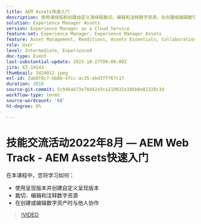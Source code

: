 ```yaml
---
title: AEM Assets快速入门
description: 使用演绎版和创建自定义演绎版裁切、编辑和注释数字资源，在创建或编辑数字资源时与他人协作
solution: Experience Manager Assets
version: Experience Manager as a Cloud Service
feature-set: Experience Manager, Experience Manager Assets
feature: Asset Management, Renditions, Assets Essentials, Collaboration
role: User
level: Intermediate, Experienced
doc-type: Event
last-substantial-update: 2023-10-27T00:00:00Z
jira: KT-14143
thumbnail: 3424012.jpeg
exl-id: 2ab8f8c7-bb0b-47cc-ac35-ebd3ff767c17
duration: 2018
source-git-commit: 5c946ab73e78d4243ca310032a10bb8e82228c3d
workflow-type: tm+mt
source-wordcount: '68'
ht-degree: 0%

---
```


# 技能交流活动2022年8月 — AEM Web Track - AEM Assets快速入门

在本课程中，您将学习如何：

* 使用呈现版本并创建自定义呈现版本
* 裁切、编辑和注释数字资源
* 在创建或编辑数字资产时与他人协作

>[!VIDEO](https://video.tv.adobe.com/v/3424012/?learn=on)
